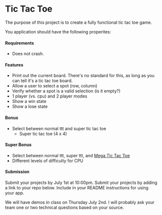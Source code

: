 # Tic Tac Toe

The purpose of this project is to create a fully functional tic tac toe game.

You application should have the following properites:

#### Requirements

* Does not crash.

#### Features

* Print out the current board. There's no standard for this, as long as you can tell it's a tic tac toe board.
* Allow a user to select a spot (row, column)
* Verify whether a spot is a valid selection (is it empty?)
* 1 player (vs. cpu) and 2 player modes
* Show a win state
* Show a lose state

#### Bonus

* Select between normal ttt and super tic tac toe
  * Super tic tac toe (4 x 4)


#### Super Bonus
* Select between normal ttt, super ttt, and [Mega Tic Tac Toe](https://www.youtube.com/watch?v=gDTwuqi0G7g)
* Different levels of difficulty for CPU 

#### Submission

Submit your projects by July 1st at 10:00pm. Submit your projects by adding a link to your repo below. Include
in your README instructions for using your app.

We will have demos in class on Thursday July 2nd. I will probably ask your team one or two technical questions based
on your source.
